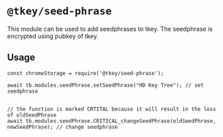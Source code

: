 # `@tkey/seed-phrase`

This module can be used to add seedphrases to tkey. The seedphrase is encrypted using pubkey of tkey. 

## Usage

```
const chromeStorage = require('@tkey/seed-phrase');

await tb.modules.seedPhrase.setSeedPhrase("HD Key Tree"); // set seedphrase


// the function is marked CRTITAL because it will result in the loss of oldSeedPhrase
await tb.modules.seedPhrase.CRITICAL_changeSeedPhrase(oldSeedPhrase, newSeedPhrase); // change seedphrase
```
